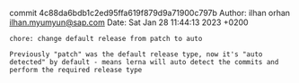 commit 4c88da6bdb1c2ed95ffa619f879d9a71900c797b
Author: ilhan orhan <ilhan.myumyun@sap.com>
Date:   Sat Jan 28 11:44:13 2023 +0200

    chore: change default release from patch to auto
    
    Previously "patch" was the default release type, now it's "auto detected" by default - means lerna will auto detect the commits and perform the required release type
